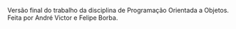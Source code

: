 Versão final do trabalho da disciplina de Programação Orientada a Objetos.
Feita por André Victor e Felipe Borba. 